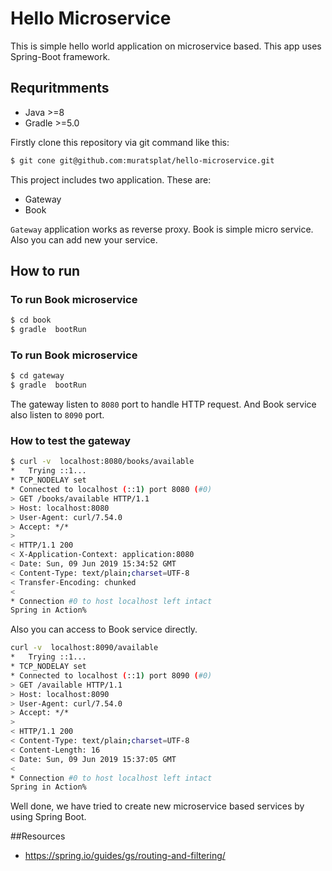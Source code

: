 # Hello Microservice

This is simple  hello world application on microservice based. This app uses Spring-Boot framework.


## Requritmments
* Java >=8 
* Gradle >=5.0


Firstly clone this repository via git command like this:
```sh
$ git cone git@github.com:muratsplat/hello-microservice.git
```

This project includes two application. These are:
* Gateway
* Book

`Gateway` application works as reverse proxy. Book is simple micro service. Also you can add new your service.

## How to run

### To run Book microservice
```sh
$ cd book
$ gradle  bootRun
```

### To run Book microservice
```sh
$ cd gateway
$ gradle  bootRun
```

The gateway listen to `8080` port to handle HTTP request. And Book service also listen to `8090` port.

### How to test the gateway
```sh
$ curl -v  localhost:8080/books/available
*   Trying ::1...
* TCP_NODELAY set
* Connected to localhost (::1) port 8080 (#0)
> GET /books/available HTTP/1.1
> Host: localhost:8080
> User-Agent: curl/7.54.0
> Accept: */*
>
< HTTP/1.1 200
< X-Application-Context: application:8080
< Date: Sun, 09 Jun 2019 15:34:52 GMT
< Content-Type: text/plain;charset=UTF-8
< Transfer-Encoding: chunked
<
* Connection #0 to host localhost left intact
Spring in Action%
```

Also you can access to Book service directly.
```sh
curl -v  localhost:8090/available
*   Trying ::1...
* TCP_NODELAY set
* Connected to localhost (::1) port 8090 (#0)
> GET /available HTTP/1.1
> Host: localhost:8090
> User-Agent: curl/7.54.0
> Accept: */*
>
< HTTP/1.1 200
< Content-Type: text/plain;charset=UTF-8
< Content-Length: 16
< Date: Sun, 09 Jun 2019 15:37:05 GMT
<
* Connection #0 to host localhost left intact
Spring in Action%
```


Well done, we have tried to create new microservice based services by using Spring Boot. 

##Resources
* https://spring.io/guides/gs/routing-and-filtering/
